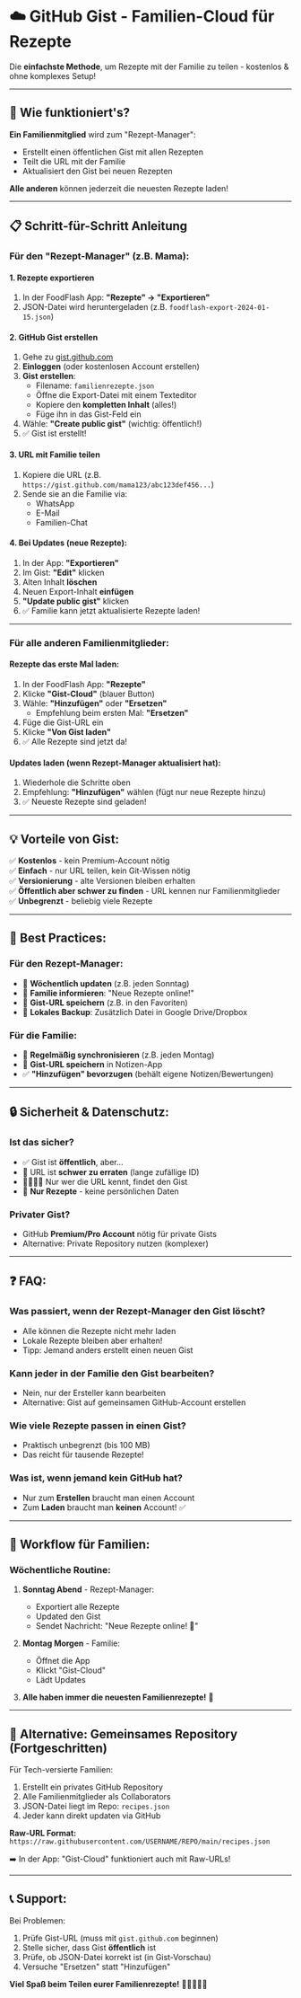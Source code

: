 # ☁️ GitHub Gist - Familien-Cloud für Rezepte

Die **einfachste Methode**, um Rezepte mit der Familie zu teilen - kostenlos & ohne komplexes Setup!

---

## 🎯 Wie funktioniert's?

**Ein Familienmitglied** wird zum "Rezept-Manager":
- Erstellt einen öffentlichen Gist mit allen Rezepten
- Teilt die URL mit der Familie
- Aktualisiert den Gist bei neuen Rezepten

**Alle anderen** können jederzeit die neuesten Rezepte laden!

---

## 📋 Schritt-für-Schritt Anleitung

### **Für den "Rezept-Manager" (z.B. Mama):**

#### 1. Rezepte exportieren
1. In der FoodFlash App: **"Rezepte" → "Exportieren"**
2. JSON-Datei wird heruntergeladen (z.B. `foodflash-export-2024-01-15.json`)

#### 2. GitHub Gist erstellen
1. Gehe zu [gist.github.com](https://gist.github.com)
2. **Einloggen** (oder kostenlosen Account erstellen)
3. **Gist erstellen**:
   - Filename: `familienrezepte.json`
   - Öffne die Export-Datei mit einem Texteditor
   - Kopiere den **kompletten Inhalt** (alles!)
   - Füge ihn in das Gist-Feld ein
4. Wähle: **"Create public gist"** (wichtig: öffentlich!)
5. ✅ Gist ist erstellt!

#### 3. URL mit Familie teilen
1. Kopiere die URL (z.B. `https://gist.github.com/mama123/abc123def456...`)
2. Sende sie an die Familie via:
   - WhatsApp
   - E-Mail
   - Familien-Chat

#### 4. Bei Updates (neue Rezepte):
1. In der App: **"Exportieren"**
2. Im Gist: **"Edit"** klicken
3. Alten Inhalt **löschen**
4. Neuen Export-Inhalt **einfügen**
5. **"Update public gist"** klicken
6. ✅ Familie kann jetzt aktualisierte Rezepte laden!

---

### **Für alle anderen Familienmitglieder:**

#### Rezepte das erste Mal laden:
1. In der FoodFlash App: **"Rezepte"**
2. Klicke **"Gist-Cloud"** (blauer Button)
3. Wähle: **"Hinzufügen"** oder **"Ersetzen"**
   - Empfehlung beim ersten Mal: **"Ersetzen"**
4. Füge die Gist-URL ein
5. Klicke **"Von Gist laden"**
6. ✅ Alle Rezepte sind jetzt da!

#### Updates laden (wenn Rezept-Manager aktualisiert hat):
1. Wiederhole die Schritte oben
2. Empfehlung: **"Hinzufügen"** wählen (fügt nur neue Rezepte hinzu)
3. ✅ Neueste Rezepte sind geladen!

---

## 💡 **Vorteile von Gist:**

✅ **Kostenlos** - kein Premium-Account nötig  
✅ **Einfach** - nur URL teilen, kein Git-Wissen nötig  
✅ **Versionierung** - alte Versionen bleiben erhalten  
✅ **Öffentlich aber schwer zu finden** - URL kennen nur Familienmitglieder  
✅ **Unbegrenzt** - beliebig viele Rezepte  

---

## 📝 **Best Practices:**

### Für den Rezept-Manager:
- 📅 **Wöchentlich updaten** (z.B. jeden Sonntag)
- 💬 **Familie informieren**: "Neue Rezepte online!"
- 🔖 **Gist-URL speichern** (z.B. in den Favoriten)
- 💾 **Lokales Backup**: Zusätzlich Datei in Google Drive/Dropbox

### Für die Familie:
- 🔄 **Regelmäßig synchronisieren** (z.B. jeden Montag)
- 📱 **Gist-URL speichern** in Notizen-App
- ✅ **"Hinzufügen" bevorzugen** (behält eigene Notizen/Bewertungen)

---

## 🔒 **Sicherheit & Datenschutz:**

### Ist das sicher?
- ✅ Gist ist **öffentlich**, aber...
- 🔐 URL ist **schwer zu erraten** (lange zufällige ID)
- 👨‍👩‍👧‍👦 Nur wer die URL kennt, findet den Gist
- 🍳 **Nur Rezepte** - keine persönlichen Daten

### Privater Gist?
- GitHub **Premium/Pro Account** nötig für private Gists
- Alternative: Private Repository nutzen (komplexer)

---

## ❓ **FAQ:**

### Was passiert, wenn der Rezept-Manager den Gist löscht?
- Alle können die Rezepte nicht mehr laden
- Lokale Rezepte bleiben aber erhalten!
- Tipp: Jemand anders erstellt einen neuen Gist

### Kann jeder in der Familie den Gist bearbeiten?
- Nein, nur der Ersteller kann bearbeiten
- Alternative: Gist auf gemeinsamen GitHub-Account erstellen

### Wie viele Rezepte passen in einen Gist?
- Praktisch unbegrenzt (bis 100 MB)
- Das reicht für tausende Rezepte!

### Was ist, wenn jemand kein GitHub hat?
- Nur zum **Erstellen** braucht man einen Account
- Zum **Laden** braucht man **keinen** Account! ✅

---

## 🚀 **Workflow für Familien:**

### **Wöchentliche Routine:**
1. **Sonntag Abend** - Rezept-Manager:
   - Exportiert alle Rezepte
   - Updated den Gist
   - Sendet Nachricht: "Neue Rezepte online! 🍳"

2. **Montag Morgen** - Familie:
   - Öffnet die App
   - Klickt "Gist-Cloud"
   - Lädt Updates

3. **Alle haben immer die neuesten Familienrezepte!** 🎉

---

## 🔮 **Alternative: Gemeinsames Repository (Fortgeschritten)**

Für Tech-versierte Familien:
1. Erstellt ein privates GitHub Repository
2. Alle Familienmitglieder als Collaborators
3. JSON-Datei liegt im Repo: `recipes.json`
4. Jeder kann direkt updaten via GitHub

**Raw-URL Format:**  
`https://raw.githubusercontent.com/USERNAME/REPO/main/recipes.json`

➡️ In der App: "Gist-Cloud" funktioniert auch mit Raw-URLs!

---

## 📞 **Support:**

Bei Problemen:
1. Prüfe Gist-URL (muss mit `gist.github.com` beginnen)
2. Stelle sicher, dass Gist **öffentlich** ist
3. Prüfe, ob JSON-Datei korrekt ist (in Gist-Vorschau)
4. Versuche "Ersetzen" statt "Hinzufügen"

**Viel Spaß beim Teilen eurer Familienrezepte!** 👨‍👩‍👧‍👦🍳

